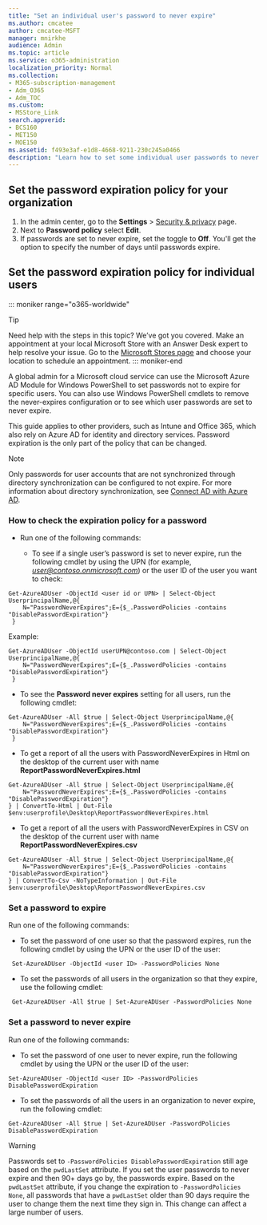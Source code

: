 ```yaml
---
title: "Set an individual user's password to never expire"
ms.author: cmcatee
author: cmcatee-MSFT
manager: mnirkhe
audience: Admin
ms.topic: article
ms.service: o365-administration
localization_priority: Normal
ms.collection: 
- M365-subscription-management 
- Adm_O365
- Adm_TOC
ms.custom:
- MSStore_Link
search.appverid:
- BCS160
- MET150
- MOE150
ms.assetid: f493e3af-e1d8-4668-9211-230c245a0466
description: "Learn how to set some individual user passwords to never expire, using Windows PowerShell."
---
```


## Set the password expiration policy for your organization

1. In the admin center, go to the **Settings** \> <a href="https://go.microsoft.com/fwlink/p/?linkid=2072756" target="_blank">Security & privacy</a> page.
2. Next to **Password policy** select **Edit**. 
3. If passwords are set to never expire, set the toggle to **Off**. You'll get the option to specify the number of days until passwords expire. 


## Set the password expiration policy for individual users 
::: moniker range="o365-worldwide"
> [!TIP]
> Need help with the steps in this topic? We’ve got you covered. Make an appointment at your local Microsoft Store with an Answer Desk expert to help resolve your issue. Go to the [Microsoft Stores page](https://go.microsoft.com/fwlink/?LinkID=2041482) and choose your location to schedule an appointment.
::: moniker-end

A global admin for a Microsoft cloud service can use the Microsoft Azure AD Module for Windows PowerShell to set passwords not to expire for specific users. You can also use Windows PowerShell cmdlets to remove the never-expires configuration or to see which user passwords are set to never expire. 

This guide applies to other providers, such as Intune and Office 365, which also rely on Azure AD for identity and directory services. Password expiration is the only part of the policy that can be changed.

> [!NOTE]
> Only passwords for user accounts that are not synchronized through directory synchronization can be configured to not expire. For more information about directory synchronization, see [Connect AD with Azure AD](https://docs.microsoft.com/azure/active-directory/connect/active-directory-aadconnect).


### How to check the expiration policy for a password

* Run one of the following commands:

   * To see if a single user’s password is set to never expire, run the following cmdlet by using the UPN (for example, *user@contoso.onmicrosoft.com*) or the user ID of the user you want to check:
```
Get-AzureADUser -ObjectId <user id or UPN> | Select-Object UserprincipalName,@{
    N="PasswordNeverExpires";E={$_.PasswordPolicies -contains "DisablePasswordExpiration"}
 }
```  
Example:
```
Get-AzureADUser -ObjectId userUPN@contoso.com | Select-Object UserprincipalName,@{
    N="PasswordNeverExpires";E={$_.PasswordPolicies -contains "DisablePasswordExpiration"}
 }
```  

 * To see the **Password never expires** setting for all users, run the following cmdlet: 
 
```
Get-AzureADUser -All $true | Select-Object UserprincipalName,@{
    N="PasswordNeverExpires";E={$_.PasswordPolicies -contains "DisablePasswordExpiration"}
 }
```  

* To get a report of all the users with PasswordNeverExpires in Html on the desktop of the current user with name  **ReportPasswordNeverExpires.html**


```
Get-AzureADUser -All $true | Select-Object UserprincipalName,@{
    N="PasswordNeverExpires";E={$_.PasswordPolicies -contains "DisablePasswordExpiration"}
} | ConvertTo-Html | Out-File $env:userprofile\Desktop\ReportPasswordNeverExpires.html
```  

* To get a report of all the users with PasswordNeverExpires in CSV on the desktop of the current user with name **ReportPasswordNeverExpires.csv**


```
Get-AzureADUser -All $true | Select-Object UserprincipalName,@{
    N="PasswordNeverExpires";E={$_.PasswordPolicies -contains "DisablePasswordExpiration"}
} | ConvertTo-Csv -NoTypeInformation | Out-File $env:userprofile\Desktop\ReportPasswordNeverExpires.csv
```  


### Set a password to expire

Run one of the following commands:

   * To set the password of one user so that the password expires, run the following cmdlet by using the UPN or the user ID of the user:

```
 Set-AzureADUser -ObjectId <user ID> -PasswordPolicies None

```
   * To set the passwords of all users in the organization so that they expire, use the following cmdlet:

```
 Get-AzureADUser -All $true | Set-AzureADUser -PasswordPolicies None

```
### Set a password to never expire

Run one of the following commands:

   * To set the password of one user to never expire, run the following cmdlet by using the UPN or the user ID of the user: 

```
Set-AzureADUser -ObjectId <user ID> -PasswordPolicies DisablePasswordExpiration

```
   * To set the passwords of all the users in an organization to never expire, run the following cmdlet: 

```
Get-AzureADUser -All $true | Set-AzureADUser -PasswordPolicies DisablePasswordExpiration

```
   > [!WARNING]
   > Passwords set to `-PasswordPolicies DisablePasswordExpiration` still age based on the `pwdLastSet` attribute. If you set the user passwords to never expire and then 90+ days go by, the passwords expire. Based on the `pwdLastSet` attribute, if you change the expiration to `-PasswordPolicies None`, all passwords that have a `pwdLastSet` older than 90 days require the user to change them the next time they sign in. This change can affect a large number of users. 
